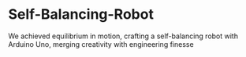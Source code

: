 # Self-Balancing-Robot
We achieved equilibrium in motion, crafting a self-balancing robot with Arduino Uno, merging creativity with engineering finesse
